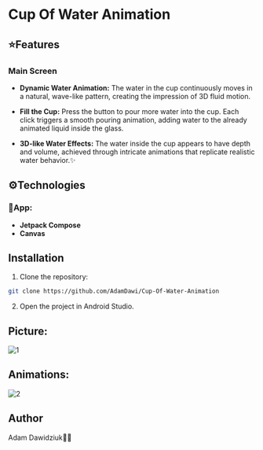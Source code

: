 # Cup Of Water Animation

## ⭐️Features
### Main Screen 
- **Dynamic Water Animation:** The water in the cup continuously moves in a natural, wave-like pattern, creating the impression of 3D fluid motion.

- **Fill the Cup:**  Press the button to pour more water into the cup. Each click triggers a smooth pouring animation, adding water to the already animated liquid inside the glass.

- **3D-like Water Effects:**  The water inside the cup appears to have depth and volume, achieved through intricate animations that replicate realistic water behavior.✨

## ⚙️Technologies
### 📱App:
- **Jetpack Compose**
- **Canvas**

## Installation
1. Clone the repository:
```bash
git clone https://github.com/AdamDawi/Cup-Of-Water-Animation
```
2. Open the project in Android Studio.
## Picture:
![1](https://github.com/user-attachments/assets/836ef1d4-503b-4bd9-a4d5-463db4e12237)
## Animations:
![2](https://github.com/user-attachments/assets/8a50fcbd-289f-4d3f-9697-91ac9cf7c296)
## Author

Adam Dawidziuk🧑‍💻
